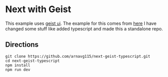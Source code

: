 # Next with Geist

This example uses <a href="https://github.com/geist-org/react">geist ui<a/>. The example for this comes from <a href="https://github.com/geist-org/react/tree/master/examples/create-next-app">here</a> I have changed some stuff like added typescript and made this a standalone repo.

## Directions

```shell
git clone https://github.com/arnavg115/next-geist-typescript.git
cd next-geist-typescript
npm install
npm run dev
```
